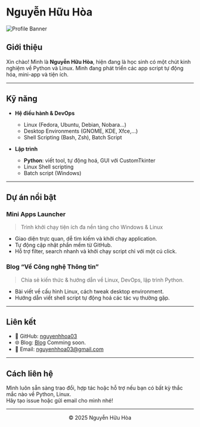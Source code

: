 # Nguyễn Hữu Hòa

![Profile Banner](https://via.placeholder.com/1200x200?text=)

## Giới thiệu
Xin chào! Mình là **Nguyễn Hữu Hòa**, hiện đang là học sinh có một chút kinh nghiệm về Python và Linux. Mình đang phát triển các app script tự động hóa, mini-app và tiện ích.

---

## Kỹ năng

- **Hệ điều hành & DevOps**  
  - Linux (Fedora, Ubuntu, Debian, Nobara…)    
  - Desktop Environments (GNOME, KDE, Xfce,…)  
  - Shell Scripting (Bash, Zsh), Batch Script  

- **Lập trình**  
  - **Python**: viết tool, tự động hoá, GUI với CustomTkinter  
  - Linux Shell scripting  
  - Batch script (Windows)  

---

## Dự án nổi bật

### Mini Apps Launcher  
> Trình khởi chạy tiện ích đa nền tảng cho Windows & Linux  
- Giao diện trực quan, dễ tìm kiếm và khởi chạy application.  
- Tự động cập nhật phần mềm từ GitHub.  
- Hỗ trợ filter, search nhanh và khởi chạy script chỉ với một cú click.  

### Blog “Về Công nghệ Thông tin”  
> Chia sẻ kiến thức & hướng dẫn về Linux, DevOps, lập trình Python.  
- Bài viết về cấu hình Linux, cách tweak desktop environment.  
- Hướng dẫn viết shell script tự động hoá các tác vụ thường gặp.  

---

## Liên kết

- 🔗 GitHub: [nguyenhhoa03](https://github.com/nguyenhhoa03)
- 🌐 Blog: [Blog](https://github.com/nguyenhhoa03/Blog) Comming soon.
- 📧 Email: nguyenhhoa03@gmail.com

---

## Cách liên hệ  
Mình luôn sẵn sàng trao đổi, hợp tác hoặc hỗ trợ nếu bạn có bất kỳ thắc mắc nào về Python, Linux.  
Hãy tạo issue hoặc gửi email cho mình nhé!

---

<p align="center">  
  © 2025 Nguyễn Hữu Hòa  
</p>
